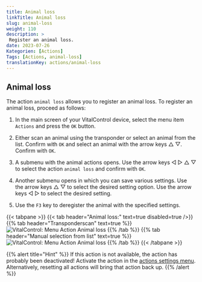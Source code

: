 ```yaml
---
title: Animal loss
linkTitle: Animal loss
slug: animal-loss
weight: 110
description: >
 Register an animal loss.
date: 2023-07-26
Kategorien: [Actions]
Tags: [Actions, animal-loss]
translationKey: actions/animal-loss
---
```


## Animal loss

The action `animal loss` allows you to register an animal loss. To register an animal loss, proceed as follows:

1. In the main screen of your VitalControl device, select the menu item `Actions` and press the `OK` button.

2. Either scan an animal using the transponder or select an animal from the list. Confirm with `OK` and select an animal with the arrow keys △ ▽. Confirm with `OK`.

3. A submenu with the animal actions opens. Use the arrow keys ◁ ▷ △ ▽ to select the action `animal loss` and confirm with `OK`.

4. Another submenu opens in which you can save various settings. Use the arrow keys △ ▽ to select the desired setting option. Use the arrow keys ◁ ▷ to select the desired setting.

5. Use the `F3` key to deregister the animal with the specified settings.

{{< tabpane >}}
{{< tab header="Animal loss:" text=true disabled=true />}}
{{% tab header="Transponderscan" text=true %}}
 ![VitalControl: Menu Action Animal loss](../images/animalloss-scan.png "Register an animal loss")
{{% /tab %}}
{{% tab header="Manual selection from list" text=true %}}
 ![VitalControl: Menu Action Animal loss](../images/animalloss.png "Register an animal loss")
{{% /tab %}}
{{< /tabpane >}}

{{% alert title="Hint" %}}
If this action is not available, the action has probably been deactivated! Activate the action in the [actions settings menu](../settings/). Alternatively, resetting all actions will bring that action back up.
{{% /alert %}}
